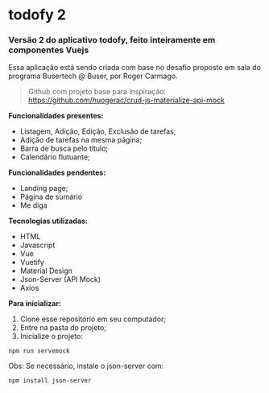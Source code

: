 # todofy 2

### Versão 2 do aplicativo todofy, feito inteiramente em componentes Vuejs

Essa aplicação está sendo criada com base no desafio proposto em sala do programa Busertech @ Buser, por Roger Carmago.

> Github com projeto base para inspiração:
> https://github.com/huogerac/crud-js-materialize-api-mock

**Funcionalidades presentes:**

- Listagem, Adição, Edição, Exclusão de tarefas;
- Adição de tarefas na mesma página;
- Barra de busca pelo título;
- Calendário flutuante;

**Funcionalidades pendentes:**

- Landing page;
- Página de sumário
- Me diga

**Tecnologias utilizadas:**

- HTML
- Javascript
- Vue
- Vuetify
- Material Design
- Json-Server (API Mock)
- Axios

**Para inicializar:**

1. Clone esse repositório em seu computador;
1. Entre na pasta do projeto;
1. Inicialize o projeto:

```
npm run servemock
```

Obs: Se necessário, instale o json-server com:

```
npm install json-server
```
